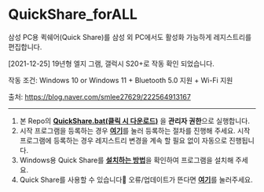 # QuickShare_forALL

삼성 PC용 퀵쉐어(Quick Share)를 삼성 외 PC에서도 활성화 가능하게 레지스트리를 편집합니다.

[2021-12-25] 19년형 엘지 그램, 갤럭시 S20+로 작동 확인 되었습니다.

작동 조건: Windows 10 or Windows 11 + Bluetooth 5.0 지원 + Wi-Fi 지원

출처: https://blog.naver.com/smlee27629/222564913167

---

1. 본 Repo의 [**QuickShare.bat(클릭 시 다운로드)**](https://bit.ly/3mxZ9Yu) 을 **관리자 권한**으로 실행합니다.<br>
2. 시작 프로그램을 등록하는 경우 [**여기**](https://github.com/dhlife09/QuickShare_forALL/blob/main/README_schedtasks.md)를 눌러 등록하는 절차를 진행해 주세요. 시작 프로그램에 등록하는 경우 레지스트리 변경을 계속 할 필요 없이 자동으로 진행됩니다.<br>
3. Windows용 Quick Share를 [**설치하는 방법**](https://github.com/dhlife09/QuickShare_forALL/blob/main/README_installQS.md)을 확인하여 프로그램을 설치해 주세요.<br>
4. Quick Share를 사용할 수 있습니다🎉 오류/업데이트가 뜬다면 [**여기**](https://github.com/dhlife09/QuickShare_forALL/blob/main/README_updateReq.md)를 눌러주세요.
